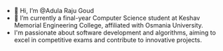 - 👋 Hi, I’m @Adula Raju Goud
- 🌱 I’m currently a final-year Computer Science student at Keshav Memorial Engineering College, affiliated with Osmania University.
-  I'm passionate about software development and algorithms, aiming to excel in competitive exams and contribute to innovative projects.


<!---
RajuGoudAdula/RajuGoudAdula is a ✨ special ✨ repository because its `README.md` (this file) appears on your GitHub profile.
You can click the Preview link to take a look at your changes.
--->
